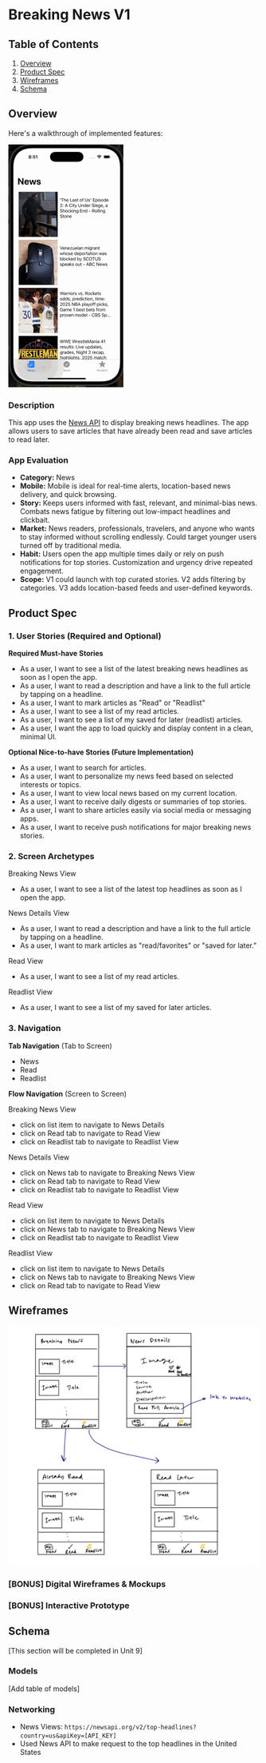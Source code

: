 # Breaking News V1

## Table of Contents

1. [Overview](#Overview)
2. [Product Spec](#Product-Spec)
3. [Wireframes](#Wireframes)
4. [Schema](#Schema)

## Overview
Here's a walkthrough  of implemented features:

![Walkthrough video](https://github.com/cherhchen/codepath-ios-capstone/blob/main/breaking-news-demo.gif)


### Description

This app uses the [News API](https://newsapi.org/docs/get-started) to display breaking news headlines. The app allows users to save articles that have already been read and save articles to read later.

### App Evaluation

- **Category:** News
- **Mobile:** Mobile is ideal for real-time alerts, location-based news delivery, and quick browsing.
- **Story:** Keeps users informed with fast, relevant, and minimal-bias news. Combats news fatigue by filtering out low-impact headlines and clickbait.  
- **Market:** News readers, professionals, travelers, and anyone who wants to stay informed without scrolling endlessly. Could target younger users turned off by traditional media. 
- **Habit:** Users open the app multiple times daily or rely on push notifications for top stories. Customization and urgency drive repeated engagement. 
- **Scope:** V1 could launch with top curated stories. V2 adds filtering by categories. V3 adds location-based feeds and user-defined keywords.

## Product Spec

### 1. User Stories (Required and Optional)

**Required Must-have Stories**

* As a user, I want to see a list of the latest breaking news headlines as soon as I open the app.
* As a user, I want to read a description and have a link to the full article by tapping on a headline.
* As a user, I want to mark articles as "Read" or "Readlist"
* As a user, I want to see a list of my read articles.
* As a user, I want to see a list of my saved for later (readlist) articles.
* As a user, I want the app to load quickly and display content in a clean, minimal UI.

**Optional Nice-to-have Stories (Future Implementation)**

* As a user, I want to search for articles.
* As a user, I want to personalize my news feed based on selected interests or topics.
* As a user, I want to view local news based on my current location.
* As a user, I want to receive daily digests or summaries of top stories.
* As a user, I want to share articles easily via social media or messaging apps.
* As a user, I want to receive push notifications for major breaking news stories.

### 2. Screen Archetypes

Breaking News View
* As a user, I want to see a list of the latest top headlines as soon as I open the app.

News Details View
* As a user, I want to read a description and have a link to the full article by tapping on a headline.
* As a user, I want to mark articles as "read/favorites" or "saved for later."

Read View
* As a user, I want to see a list of my read articles.

Readlist View
* As a user, I want to see a list of my saved for later articles.

### 3. Navigation

**Tab Navigation** (Tab to Screen)

* News
* Read
* Readlist

**Flow Navigation** (Screen to Screen)

Breaking News View
* click on list item to navigate to News Details
* click on Read tab to navigate to Read View
* click on Readlist tab to navigate to Readlist View

News Details View
* click on News tab to navigate to Breaking News View
* click on Read tab to navigate to Read View
* click on Readlist tab to navigate to Readlist View
  
Read View
* click on list item to navigate to News Details
* click on News tab to navigate to Breaking News View
* click on Readlist tab to navigate to Readlist View

Readlist View
* click on list item to navigate to News Details
* click on News tab to navigate to Breaking News View
* click on Read tab to navigate to Read View

## Wireframes
<img src="./wireframe-v2.jpg" width=600>

### [BONUS] Digital Wireframes & Mockups

### [BONUS] Interactive Prototype

## Schema 

[This section will be completed in Unit 9]

### Models

[Add table of models]

### Networking

- News Views: `https://newsapi.org/v2/top-headlines?country=us&apiKey=[API_KEY]`
- Used News API to make request to the top headlines in the United States
